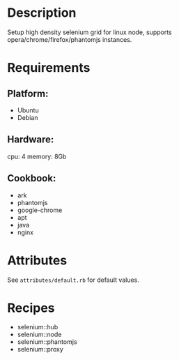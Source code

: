 Description
===========
Setup high density selenium grid for linux node, supports opera/chrome/firefox/phantomjs instances.

Requirements
============

## Platform:
* Ubuntu
* Debian

## Hardware:

cpu: 4 
memory: 8Gb

## Cookbook:

* ark
* phantomjs 
* google-chrome 
* apt 
* java 
* nginx

Attributes
==========

See `attributes/default.rb` for default values.


Recipes
=======

* selenium::hub
* selenium::node
* selenium::phantomjs
* selenium::proxy

